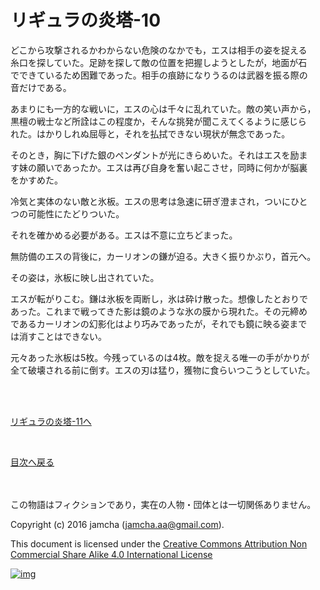 # リギュラの炎塔-10

どこから攻撃されるかわからない危険のなかでも，エスは相手の姿を捉える  
糸口を探していた。足跡を探して敵の位置を把握しようとしたが，地面が石  
でできているため困難であった。相手の痕跡になりうるのは武器を振る際の  
音だけである。  

あまりにも一方的な戦いに，エスの心は千々に乱れていた。敵の笑い声から，  
黒檀の戦士など所詮はこの程度か，そんな挑発が聞こえてくるように感じら  
れた。はかりしれぬ屈辱と，それを払拭できない現状が無念であった。  

そのとき，胸に下げた銀のペンダントが光にきらめいた。それはエスを励ま  
す妹の願いであったか。エスは再び自身を奮い起こさせ，同時に何かが脳裏  
をかすめた。  

冷気と実体のない敵と氷板。エスの思考は急速に研ぎ澄まされ，ついにひと  
つの可能性にたどりついた。  

それを確かめる必要がある。エスは不意に立ちどまった。  

無防備のエスの背後に，カーリオンの鎌が迫る。大きく振りかぶり，首元へ。  

その姿は，氷板に映し出されていた。  

エスが転がりこむ。鎌は氷板を両断し，氷は砕け散った。想像したとおりで  
あった。これまで戦ってきた影は鏡のような氷の膜から現れた。その元締め  
であるカーリオンの幻影化はより巧みであったが，それでも鏡に映る姿まで  
は消すことはできない。  

元々あった氷板は5枚。今残っているのは4枚。敵を捉える唯一の手がかりが  
全て破壊される前に倒す。エスの刃は猛り，獲物に食らいつこうとしていた。  

<br>  
<br>  

[リギュラの炎塔-11へ](./11.md)  

<br>  

[目次へ戻る](https://github.com/jamcha-aa/EbonyBlades/blob/master/README.md)  

<br>  
<br>  
この物語はフィクションであり，実在の人物・団体とは一切関係ありません。  

Copyright (c) 2016 jamcha (jamcha.aa@gmail.com).  

This document is licensed under the [Creative Commons Attribution Non Commercial Share Alike 4.0 International License](http://creativecommons.org/licenses/by-nc-sa/4.0/deed)  

[![img](http://i.creativecommons.org/l/by-nc-sa/3.0/80x15.png)](http://creativecommons.org/licenses/by-nc-sa/4.0/deed)